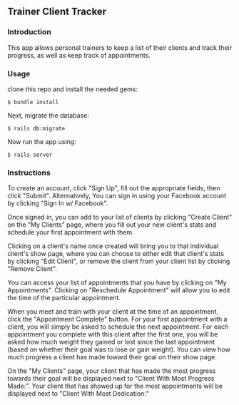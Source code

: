 ## Trainer Client Tracker

### Introduction

This app allows personal trainers to keep a list of their clients and track their progress, as well as keep track of appointments.

### Usage

clone this repo and install the needed gems:

```
$ bundle install
```

Next, migrate the database:

```
$ rails db:migrate
```

Now run the app using:

```
$ rails server
```

### Instructions

To create an account, click "Sign Up", fill out the appropriate fields, then click "Submit". Alternatively, You can sign in using your Facebook account by clicking "Sign In w/ Facebook".

Once signed in, you can add to your list of clients by clicking "Create Client" on the "My Clients" page, where you fill out your new client's stats and schedule your first appointment with them.

Clicking on a client's name once created will bring you to that individual client's show page, where you can choose to either edit that client's stats by clicking "Edit Client", or remove the client from your client list by clicking "Remove Client".

You can access your list of appointments that you have by clicking on "My Appointments". Clicking on "Reschedule Appointment" will allow you to edit the time of the particular appointment.

When you meet and train with your client at the time of an appointment, click the "Appointment Complete" button. For your first appointment with a client, you will simply be asked to schedule the next appointment. For each appointment you complete with this client after the first one, you will be asked how much weight they gained or lost since the last appointment (based on whether their goal was to lose or gain weight). You can view how much progress a client has made toward their goal on their show page.

On the "My Clients" page, your client that has made the most progress towards their goal will be displayed next to "Client With Most Progress Made:". Your client that has showed up for the most appointments will be displayed next to "Client With Most Dedication:"

